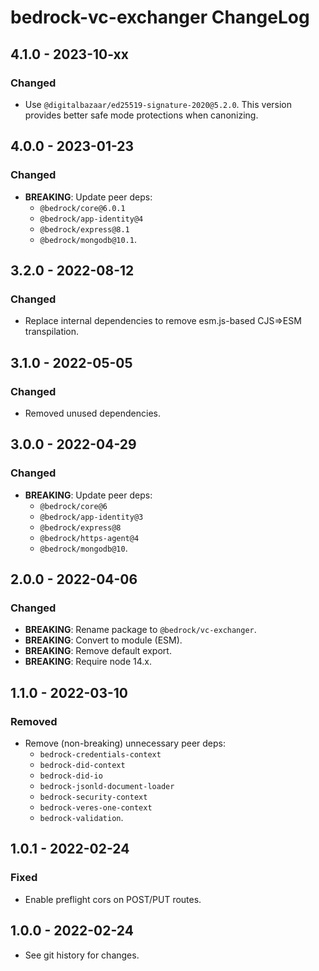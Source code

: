 # bedrock-vc-exchanger ChangeLog

## 4.1.0 - 2023-10-xx

### Changed
- Use `@digitalbazaar/ed25519-signature-2020@5.2.0`. This version provides
  better safe mode protections when canonizing.

## 4.0.0 - 2023-01-23

### Changed
- **BREAKING**: Update peer deps:
  - `@bedrock/core@6.0.1`
  - `@bedrock/app-identity@4`
  - `@bedrock/express@8.1`
  - `@bedrock/mongodb@10.1`.

## 3.2.0 - 2022-08-12

### Changed
- Replace internal dependencies to remove esm.js-based CJS=>ESM transpilation.

## 3.1.0 - 2022-05-05

### Changed
- Removed unused dependencies.

## 3.0.0 - 2022-04-29

### Changed
- **BREAKING**: Update peer deps:
  - `@bedrock/core@6`
  - `@bedrock/app-identity@3`
  - `@bedrock/express@8`
  - `@bedrock/https-agent@4`
  - `@bedrock/mongodb@10`.

## 2.0.0 - 2022-04-06

### Changed
- **BREAKING**: Rename package to `@bedrock/vc-exchanger`.
- **BREAKING**: Convert to module (ESM).
- **BREAKING**: Remove default export.
- **BREAKING**: Require node 14.x.

## 1.1.0 - 2022-03-10

### Removed
- Remove (non-breaking) unnecessary peer deps:
  - `bedrock-credentials-context`
  - `bedrock-did-context`
  - `bedrock-did-io`
  - `bedrock-jsonld-document-loader`
  - `bedrock-security-context`
  - `bedrock-veres-one-context`
  - `bedrock-validation`.

## 1.0.1 - 2022-02-24

### Fixed
- Enable preflight cors on POST/PUT routes.

## 1.0.0 - 2022-02-24

- See git history for changes.
